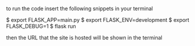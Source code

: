 to run the code insert the following snippets in your terminal

$ export FLASK_APP=main.py
$ export FLASK_ENV=development
$ export FLASK_DEBUG=1
$ flask run

then the URL that the site is hosted will be shown in the terminal
